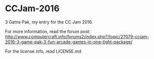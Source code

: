 # CCJam-2016
3 Game Pak, my entry for the CC Jam 2016.

For more information, read the forum post:
http://www.computercraft.info/forums2/index.php?/topic/27079-ccjam-2016-3-game-pak-3-fun-arcade-games-in-one-tight-package/

For the license info, read LICENSE.md
